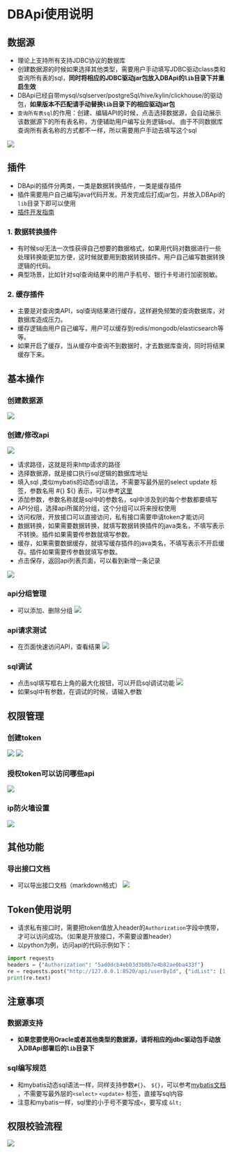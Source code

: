 

# DBApi使用说明

## 数据源
- 理论上支持所有支持JDBC协议的数据库
- 创建数据源的时候如果选择其他类型，需要用户手动填写JDBC驱动class类和查询所有表的sql，**同时将相应的JDBC驱动jar包放入DBApi的`lib`目录下并重启生效**
- DBApi已经自带mysql/sqlserver/postgreSql/hive/kylin/clickhouse/的驱动包，**如果版本不匹配请手动替换`lib`目录下的相应驱动jar包**
- `查询所有表sql`的作用：创建、编辑API的时候，点击选择数据源，会自动展示该数据源下的所有表名称，方便辅助用户编写业务逻辑sql。
由于不同数据库查询所有表名称的方式都不一样，所以需要用户手动去填写这个sql


![](https://freakchicken.gitee.io/images/dbApi/20211011/api_add.png)

## 插件
- DBApi的插件分两类，一类是数据转换插件，一类是缓存插件
- 插件需要用户自己编写java代码开发。开发完成后打成jar包，并放入DBApi的`lib`目录下即可以使用
- [插件开发指南](./plugin%20development.md)

### 1. 数据转换插件
- 有时候sql无法一次性获得自己想要的数据格式，如果用代码对数据进行一些处理转换能更加方便，这时候就要用到数据转换插件。用户自己编写数据转换逻辑的代码。
- 典型场景，比如针对sql查询结果中的用户手机号、银行卡号进行加密脱敏。

### 2. 缓存插件
- 主要是对查询类API，sql查询结果进行缓存，这样避免频繁的查询数据库，对数据库造成压力。
- 缓存逻辑由用户自己编写，用户可以缓存到redis/mongodb/elasticsearch等等。
- 如果开启了缓存，当从缓存中查询不到数据时，才去数据库查询，同时将结果缓存下来。

## 基本操作

### 创建数据源

![](https://freakchicken.gitee.io/images/dbApi/20210502/datasource_create.png)

### 创建/修改api

![](https://freakchicken.gitee.io/images/dbApi/20211011/api_add.png)

- 请求路径，这就是将来http请求的路径
- 选择数据源，就是接口执行sql逻辑的数据库地址
- 填入sql ,类似mybatis的动态sql语法，不需要写最外层的select update 标签，参数名用 #{} ${}
  表示，可以参考[这里](https://mybatis.org/mybatis-3/zh/dynamic-sql.html)
- 添加参数，参数名称就是sql中的参数名，sql中涉及到的每个参数都要填写
- API分组，选择api所属的分组，这个分组可以将来授权使用
- 访问权限，开放接口可以直接访问，私有接口需要申请token才能访问
- 数据转换，如果需要数据转换，就填写数据转换插件的java类名，不填写表示不转换。插件如果需要传参数就填写参数。
- 缓存，如果需要数据缓存，就填写缓存插件的java类名，不填写表示不开启缓存。插件如果需要传参数就填写参数。
- 点击保存，返回api列表页面，可以看到新增一条记录

![](https://freakchicken.gitee.io/images/dbApi/20210803/api_list.png)

### api分组管理
- 可以添加、删除分组
  ![](https://freakchicken.gitee.io/images/dbApi/20210502/group.png)

### api请求测试
- 在页面快速访问API，查看结果
  ![](https://freakchicken.gitee.io/images/dbApi/20210502/request.png)

### sql调试
- 点击sql填写框右上角的最大化按钮，可以开启sql调试功能
![](https://freakchicken.gitee.io/images/dbApi/20210803/sql_run.png)
- 如果sql中有参数，在调试的时候，请输入参数

## 权限管理
### 创建token
![](https://freakchicken.gitee.io/images/dbApi/20210502/token_add.png)
![](https://freakchicken.gitee.io/images/dbApi/20210502/token.png)

### 授权token可以访问哪些api
![](https://freakchicken.gitee.io/images/dbApi/20210502/token_auth.png)

### ip防火墙设置
![](https://freakchicken.gitee.io/images/dbApi/20210803/ip.png)
## 其他功能
### 导出接口文档
- 可以导出接口文档（markdown格式）
  ![](https://freakchicken.gitee.io/images/dbApi/20210502/docs.png)

## Token使用说明

- 请求私有接口时，需要把token值放入header的`Authorization`字段中携带，才可以访问成功。（如果是开放接口，不需要设置header）
- 以python为例，访问api的代码示例如下：

```python
import requests
headers = {"Authorization": "5ad0dcb4eb03d3b0b7e4b82ae0ba433f"}
re = requests.post("http://127.0.0.1:8520/api/userById", {"idList": [1, 2]}, headers=headers)
print(re.text)
```

## 注意事项
### 数据源支持
- **如果您要使用Oracle或者其他类型的数据源，请将相应的jdbc驱动包手动放入DBApi部署后的`lib`目录下**
### sql编写规范
- 和mybatis动态sql语法一样，同样支持参数`#{}`、 `${}`，可以参考[mybatis文档](https://mybatis.org/mybatis-3/zh/dynamic-sql.html)
，不需要写最外层的`<select>` `<update>` 标签，直接写sql内容
- 注意和mybatis一样，sql里的小于号不要写成`<`，要写成 `&lt;`

## 权限校验流程
  ![](https://freakchicken.gitee.io/images/dbApi/20210502/lc.png)